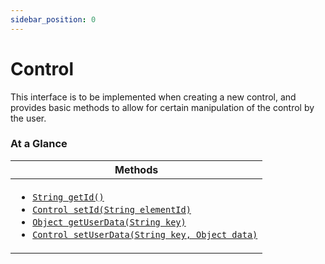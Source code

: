 ```yaml
---
sidebar_position: 0
---
```



# Control

This interface is to be implemented when creating a new control, and provides basic methods to allow for certain manipulation of the control by the user.

### At a Glance

| Methods |
|------------|
| <ul><li>[`String getId()`](#)</li><li>[`Control setId(String elementId)`](#)</li><li>[`Object getUserData(String key)`](#)</li><li>[`Control setUserData(String key, Object data)`](#)</li></ul>|